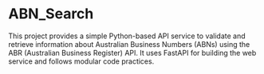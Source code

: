 # ABN_Search
This project provides a simple Python-based API service to validate and retrieve information about Australian Business Numbers (ABNs) using the ABR (Australian Business Register) API. It uses FastAPI for building the web service and follows modular code practices.
